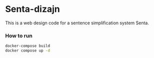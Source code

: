 # Senta-dizajn
This is a web design code for a sentence simplification system Senta.

### How to run

````bash
docker-compose build
docker compose up -d
